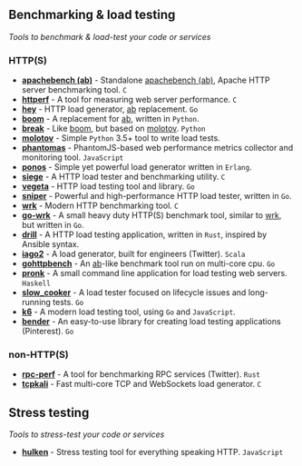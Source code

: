 ## Benchmarking & load testing
*Tools to benchmark & load-test your code or services*

### HTTP(S)

* [__apachebench (ab)__](https://github.com/CloudFundoo/ApacheBench-ab) - Standalone [apachebench (ab)](http://httpd.apache.org/docs/current/programs/ab.html), Apache HTTP server benchmarking tool. `C`
* [__httperf__](https://github.com/httperf/httperf) - A tool for measuring web server performance. `C`
* [__hey__](https://github.com/rakyll/hey) - HTTP load generator, [ab](https://github.com/CloudFundoo/ApacheBench-ab) replacement. `Go`
* [__boom__](https://github.com/tarekziade/boom) - A replacement for [ab](https://github.com/CloudFundoo/ApacheBench-ab), written in `Python`.
* [__break__](https://github.com/tarekziade/break) - Like [boom](https://github.com/tarekziade/boom), but based on [molotov](https://github.com/loads/molotov). `Python`
* [__molotov__](https://github.com/loads/molotov) - Simple `Python` 3.5+ tool to write load tests.
* [__phantomas__](https://github.com/macbre/phantomas) - PhantomJS-based web performance metrics collector and monitoring tool. `JavaScript`
* [__ponos__](https://github.com/klarna/ponos) - Simple yet powerful load generator written in `Erlang`.
* [__siege__](https://github.com/JoeDog/siege) - A HTTP load tester and benchmarking utility. `C`
* [__vegeta__](https://github.com/tsenart/vegeta) - HTTP load testing tool and library. `Go`
* [__sniper__](https://github.com/btfak/sniper) - Powerful and high-performance HTTP load tester, written in `Go`.
* [__wrk__](https://github.com/wg/wrk) - Modern HTTP benchmarking tool. `C`
* [__go-wrk__](https://github.com/adjust/go-wrk) - A small heavy duty HTTP(S) benchmark tool, similar to [wrk](https://github.com/wg/wrk), but written in `Go`.
* [__drill__](https://github.com/fcsonline/drill) - A HTTP load testing application, written in `Rust`, inspired by Ansible syntax. 
* [__iago2__](https://github.com/twitter/iago2) - A load generator, built for engineers (Twitter). `Scala`
* [__gohttpbench__](https://github.com/parkghost/gohttpbench) - An [ab](https://github.com/CloudFundoo/ApacheBench-ab)-like benchmark tool run on multi-core cpu. `Go`
* [__pronk__](https://github.com/bos/pronk) - A small command line application for load testing web servers. `Haskell`
* [__slow_cooker__](https://github.com/BuoyantIO/slow_cooker) - A load tester focused on lifecycle issues and long-running tests. `Go`
* [__k6__](https://github.com/loadimpact/k6) - A modern load testing tool, using `Go` and `JavaScript`.
* [__bender__](https://github.com/pinterest/bender) - An easy-to-use library for creating load testing applications (Pinterest). `Go` 

### non-HTTP(S)

* [__rpc-perf__](https://github.com/twitter/rpc-perf) - A tool for benchmarking RPC services (Twitter). `Rust`
* [__tcpkali__](https://github.com/satori-com/tcpkali) - Fast multi-core TCP and WebSockets load generator. `C`

## Stress testing
*Tools to stress-test your code or services*

* [__hulken__](https://github.com/hellgrenj/hulken) - Stress testing tool for everything speaking HTTP. `JavaScript`
